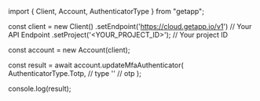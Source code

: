 import { Client, Account, AuthenticatorType } from "getapp";

const client = new Client()
    .setEndpoint('https://cloud.getapp.io/v1') // Your API Endpoint
    .setProject('<YOUR_PROJECT_ID>'); // Your project ID

const account = new Account(client);

const result = await account.updateMfaAuthenticator(
    AuthenticatorType.Totp, // type
    '<OTP>' // otp
);

console.log(result);
